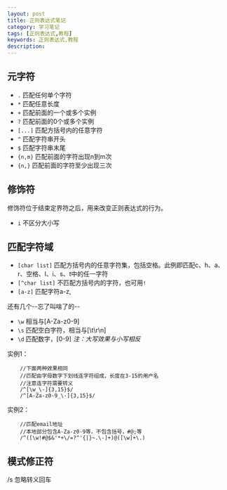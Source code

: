 ```yaml
---
layout: post
title: 正则表达式笔记
category: 学习笔记
tags: [正则表达式,教程]
keywords: 正则表达式,教程
description: 
---
```



## 元字符

* `.` 匹配任何单个字符
* `*` 匹配任意长度
* `+` 匹配前面的一个或多个实例
* `?` 匹配前面的0个或多个实例
* `[...]` 匹配方括号内的任意字符
* `^` 匹配字符串开头
* `$` 匹配字符串末尾
* `{n,m}` 匹配前面的字符出现n到m次
* `{n,}` 匹配前面的字符至少出现三次

## 修饰符

修饰符位于结束定界符之后，用来改变正则表达式的行为。
* `i` 不区分大小写 

## 匹配字符域

* `[char list]` 匹配方括号内的任意字符集，包括空格。此例即匹配c、h、a、r、空格、l、i、s、t中的任一字符
* `[^char list]` 不匹配方括号内的字符，也可用`!`
* `[a-z]` 匹配字符a-z,

还有几个--忘了叫啥了的--

* `\w` 相当与[A-Za-z0-9]
* `\s` 匹配空白字符，相当与[\t\r\n]
* `\d` 匹配数字，[0-9]
*注：大写效果与小写相反*

实例1：

		//下面两种效果相同
		//匹配由字母数字下划线连字符组成，长度在3-15的用户名
		//注意连字符需要转义
		/^[\w_\-]{3,15}$/
		/^[A-Za-z0-9_\-]{3,15}$/

实例2：

		//匹配email地址
		//本地部分包含A-Za-z0-9等，不包含括号，#@;等
		/^([\w!#@$&'*+\/=?^'{|}~.\-]+)@([\w]+\.)








## 模式修正符

/s 忽略转义回车
